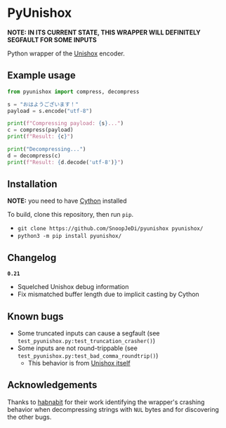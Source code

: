 # PyUnishox

**NOTE: IN ITS CURRENT STATE, THIS WRAPPER WILL DEFINITELY SEGFAULT FOR SOME INPUTS**

Python wrapper of the [Unishox](https://github.com/siara-cc/Unishox) encoder.

## Example usage

```python
from pyunishox import compress, decompress

s = "おはようございます！"
payload = s.encode("utf-8")

print(f"Compressing payload: {s}...")
c = compress(payload)
print(f"Result: {c}")

print("Decompressing...")
d = decompress(c)
print(f"Result: {d.decode('utf-8')}")
```

## Installation

**NOTE:** you need to have [Cython](https://cython.readthedocs.io/en/latest/src/quickstart/install.html) installed

To build, clone this repository, then run `pip`.

* `git clone https://github.com/SnoopJeDi/pyunishox pyunishox/`
* `python3 -m pip install pyunishox/`

## Changelog

**`0.21`**
* Squelched Unishox debug information
* Fix mismatched buffer length due to implicit casting by Cython

## Known bugs

* Some truncated inputs can cause a segfault (see `test_pyunishox.py:test_truncation_crasher()`)
* Some inputs are not round-trippable (see `test_pyunishox.py:test_bad_comma_roundtrip()`)
  * This behavior is from [Unishox itself](https://github.com/siara-cc/Unishox/issues/6)

## Acknowledgements

Thanks to [habnabit](https://github.com/habnabit/) for their work identifying
the wrapper's crashing behavior when decompressing strings with `NUL` bytes and
for discovering the other bugs.
